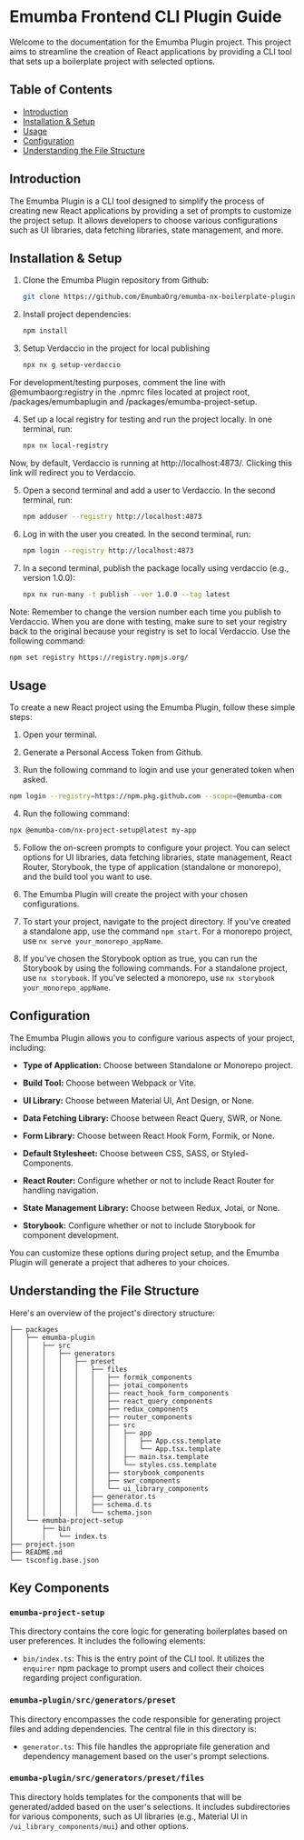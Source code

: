 # Emumba Frontend CLI Plugin Guide

Welcome to the documentation for the Emumba Plugin project. This project aims to streamline the creation of React applications by providing a CLI tool that sets up a boilerplate project with selected options.

## Table of Contents

- [Introduction](#introduction)
- [Installation & Setup](#installation--setup)
- [Usage](#usage)
- [Configuration](#configuration)
- [Understanding the File Structure](#understanding-the-file-structure)

## Introduction

The Emumba Plugin is a CLI tool designed to simplify the process of creating new React applications by providing a set of prompts to customize the project setup. It allows developers to choose various configurations such as UI libraries, data fetching libraries, state management, and more.

## Installation & Setup

1. Clone the Emumba Plugin repository from Github:

   ```bash
   git clone https://github.com/EmumbaOrg/emumba-nx-boilerplate-plugin.git
   ```

2. Install project dependencies:

   ```bash
   npm install
   ```
 
3. Setup Verdaccio in the project for local publishing

   ```bash
   npx nx g setup-verdaccio
   ```
   
For development/testing purposes, comment the line with @emumbaorg:registry in the .npmrc files located at project root, /packages/emumbaplugin and /packages/emumba-project-setup.


4. Set up a local registry for testing and run the project locally. In one terminal, run:

   ```bash
   npx nx local-registry
   ```

Now, by default, Verdaccio is running at http://localhost:4873/. Clicking this link will redirect you to Verdaccio.

5. Open a second terminal and add a user to Verdaccio. In the second terminal, run:

   ```bash
   npm adduser --registry http://localhost:4873
   ```

6. Log in with the user you created. In the second terminal, run:

   ```bash
   npm login --registry http://localhost:4873
   ```

7. In a second terminal, publish the package locally using verdaccio (e.g., version 1.0.0):
   ```bash
   npx nx run-many -t publish --ver 1.0.0 --tag latest
   ```

Note: Remember to change the version number each time you publish to Verdaccio. When you are done with testing, make sure to set your registry back to the original because your registry is set to local Verdaccio. Use the following command:
   ```bash
   npm set registry https://registry.npmjs.org/
   ```

## Usage

To create a new React project using the Emumba Plugin, follow these simple steps:

1. Open your terminal.

2. Generate a Personal Access Token from Github.

3. Run the following command to login and use your generated token when asked.

```bash
npm login --registry=https://npm.pkg.github.com --scope=@emumba-com
```

4. Run the following command:

```bash
npx @emumba-com/nx-project-setup@latest my-app
```
5. Follow the on-screen prompts to configure your project. You can select options for UI libraries, data fetching libraries, state management, React Router, Storybook, the type of application (standalone or monorepo), and the build tool you want to use.

6. The Emumba Plugin will create the project with your chosen configurations.

7. To start your project, navigate to the project directory. If you've created a standalone app, use the command `npm start`. For a monorepo project, use `nx serve your_monorepo_appName`.
8. If you've chosen the Storybook option as true, you can run the Storybook by using the following commands. For a standalone project, use `nx storybook`. If you've selected a monorepo, use `nx storybook your_monorepo_appName`.

## Configuration

The Emumba Plugin allows you to configure various aspects of your project, including:

- **Type of Application:** Choose between Standalone or Monorepo project.

- **Build Tool:** Choose between Webpack or Vite.

- **UI Library:** Choose between Material UI, Ant Design, or None.

- **Data Fetching Library:** Choose between React Query, SWR, or None.

- **Form Library:** Choose between React Hook Form, Formik, or None.

- **Default Stylesheet:** Choose between CSS, SASS, or Styled-Components.

- **React Router:** Configure whether or not to include React Router for handling navigation.

- **State Management Library:** Choose between Redux, Jotai, or None.

- **Storybook:** Configure whether or not to include Storybook for component development.

You can customize these options during project setup, and the Emumba Plugin will generate a project that adheres to your choices.

## Understanding the File Structure

Here's an overview of the project's directory structure:

```
├── packages
│   ├── emumba-plugin
│   │   ├── src
│   │   │   ├── generators
│   │   │   │   ├── preset
│   │   │   │   │   ├── files
│   │   │   │   │   │   ├── formik_components
│   │   │   │   │   │   ├── jotai_components
│   │   │   │   │   │   ├── react_hook_form_components
│   │   │   │   │   │   ├── react_query_components
│   │   │   │   │   │   ├── redux_components
│   │   │   │   │   │   ├── router_components
│   │   │   │   │   │   ├── src
│   │   │   │   │   │   │   ├── app
│   │   │   │   │   │   │   │   ├── App.css.template
│   │   │   │   │   │   │   │   └── App.tsx.template
│   │   │   │   │   │   │   ├── main.tsx.template
│   │   │   │   │   │   │   └── styles.css.template
│   │   │   │   │   │   ├── storybook_components
│   │   │   │   │   │   ├── swr_components
│   │   │   │   │   │   └── ui_library_components
│   │   │   │   │   ├── generator.ts
│   │   │   │   │   ├── schema.d.ts
│   │   │   │   │   └── schema.json
│   └── emumba-project-setup
│       ├── bin
│       │   └── index.ts
├── project.json
├── README.md
└── tsconfig.base.json
```

## Key Components

### `emumba-project-setup`

This directory contains the core logic for generating boilerplates based on user preferences. It includes the following elements:

- `bin/index.ts`: This is the entry point of the CLI tool. It utilizes the `enquirer` npm package to prompt users and collect their choices regarding project configuration.

### `emumba-plugin/src/generators/preset`

This directory encompasses the code responsible for generating project files and adding dependencies. The central file in this directory is:

- `generator.ts`: This file handles the appropriate file generation and dependency management based on the user's prompt selections.

### `emumba-plugin/src/generators/preset/files`

This directory holds templates for the components that will be generated/added based on the user's selections. It includes subdirectories for various components, such as UI libraries (e.g., Material UI in `/ui_library_components/mui`) and other options.
